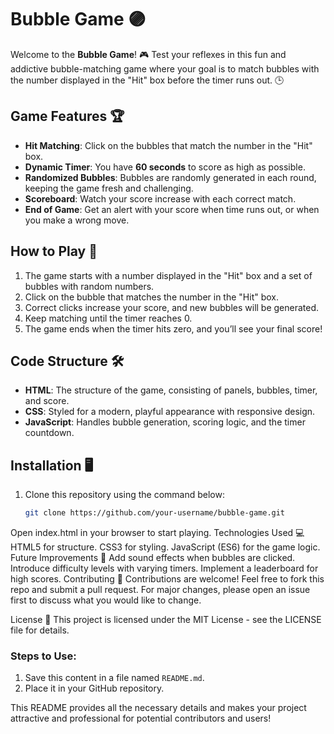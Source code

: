 # Bubble Game 🟣

Welcome to the **Bubble Game**! 🎮 Test your reflexes in this fun and addictive bubble-matching game where your goal is to match bubbles with the number displayed in the "Hit" box before the timer runs out. 🕒

## Game Features 🏆

- **Hit Matching**: Click on the bubbles that match the number in the "Hit" box.
- **Dynamic Timer**: You have **60 seconds** to score as high as possible.
- **Randomized Bubbles**: Bubbles are randomly generated in each round, keeping the game fresh and challenging.
- **Scoreboard**: Watch your score increase with each correct match.
- **End of Game**: Get an alert with your score when time runs out, or when you make a wrong move.

## How to Play 🎯

1. The game starts with a number displayed in the "Hit" box and a set of bubbles with random numbers.
2. Click on the bubble that matches the number in the "Hit" box.
3. Correct clicks increase your score, and new bubbles will be generated.
4. Keep matching until the timer reaches 0.
5. The game ends when the timer hits zero, and you’ll see your final score!

## Code Structure 🛠️

- **HTML**: The structure of the game, consisting of panels, bubbles, timer, and score.
- **CSS**: Styled for a modern, playful appearance with responsive design.
- **JavaScript**: Handles bubble generation, scoring logic, and the timer countdown.

## Installation 🖥️

1. Clone this repository using the command below:
   ```bash
   git clone https://github.com/your-username/bubble-game.git
Open index.html in your browser to start playing.
Technologies Used 💻
HTML5 for structure.
CSS3 for styling.
JavaScript (ES6) for the game logic.
Future Improvements 🚀
Add sound effects when bubbles are clicked.
Introduce difficulty levels with varying timers.
Implement a leaderboard for high scores.
Contributing 🤝
Contributions are welcome! Feel free to fork this repo and submit a pull request. For major changes, please open an issue first to discuss what you would like to change.

License 📄
This project is licensed under the MIT License - see the LICENSE file for details.

### Steps to Use:
1. Save this content in a file named `README.md`.
2. Place it in your GitHub repository.

This README provides all the necessary details and makes your project attractive and professional for potential contributors and users!

